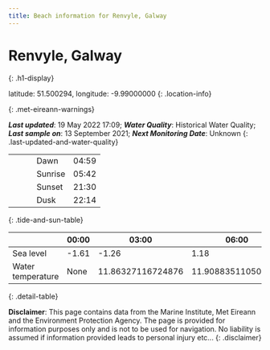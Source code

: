 ```yaml
---
title: Beach information for Renvyle, Galway
---
```

# Renvyle, Galway 
{: .h1-display}

latitude: 51.500294, longitude: -9.99000000
{: .location-info}


{: .met-eireann-warnings}

___Last updated___: 19 May 2022 17:09; ___Water Quality___: Historical Water Quality;
___Last sample on___: 13 September 2021; ___Next Monitoring Date___: Unknown
{: .last-updated-and-water-quality}

|   |   |   |   |   |
|---|---|---|---|---|
|   |   |   | Dawn  | 04:59 |
|   |   |   | Sunrise  | 05:42 |
|   |   |   | Sunset  | 21:30 |
|   |   |   | Dusk  | 22:14 |
{: .tide-and-sun-table}

<div></div>

| | 00:00 | 03:00 | 06:00 | 09:00 | 12:00 | 15:00 | 18:00 | 21:00 |
|---|---|---|---|---|---|---|---|---|
| Sea level | -1.61 | -1.26 | 1.18 | 1.08| -1.2 | -1.14 | 1.23 | 1.43 |
| Water temperature | None | 11.86327116724876 | 11.908835110509248 | 12.029118026533967 | 12.127088491673774 | 12.13039890602764 | 12.172813367040076 | 12.218367654239884 |
{: .detail-table}

__Disclaimer__: This page contains data from the Marine Institute,
Met Eireann and the Environment Protection Agency. The page is provided for
information purposes only and is not to be used for navigation. No liability
is assumed if information provided leads to personal injury etc...
{: .disclaimer}